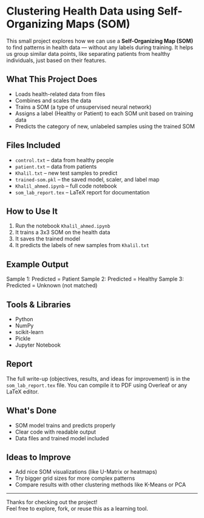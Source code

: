 #  Clustering Health Data using Self-Organizing Maps (SOM)

This small project explores how we can use a **Self-Organizing Map (SOM)** to find patterns in health data — without any labels during training. It helps us group similar data points, like separating patients from healthy individuals, just based on their features.

##  What This Project Does

- Loads health-related data from files
- Combines and scales the data
- Trains a SOM (a type of unsupervised neural network)
- Assigns a label (Healthy or Patient) to each SOM unit based on training data
- Predicts the category of new, unlabeled samples using the trained SOM

##  Files Included

- `control.txt` – data from healthy people
- `patient.txt` – data from patients
- `Khalil.txt` – new test samples to predict
- `trained-som.pkl` – the saved model, scaler, and label map
- `Khalil_ahmed.ipynb` – full code notebook
- `som_lab_report.tex` – LaTeX report for documentation

##  How to Use It

1. Run the notebook `Khalil_ahmed.ipynb`
2. It trains a 3x3 SOM on the health data
3. It saves the trained model
4. It predicts the labels of new samples from `Khalil.txt`

##  Example Output

Sample 1: Predicted = Patient
Sample 2: Predicted = Healthy
Sample 3: Predicted = Unknown (not matched)


##  Tools & Libraries

- Python
- NumPy
- scikit-learn
- Pickle
- Jupyter Notebook

##  Report

The full write-up (objectives, results, and ideas for improvement) is in the `som_lab_report.tex` file. You can compile it to PDF using Overleaf or any LaTeX editor.

##  What's Done

-  SOM model trains and predicts properly
-  Clear code with readable output
-  Data files and trained model included

##  Ideas to Improve

- Add nice SOM visualizations (like U-Matrix or heatmaps)
- Try bigger grid sizes for more complex patterns
- Compare results with other clustering methods like K-Means or PCA

---

Thanks for checking out the project!   
Feel free to explore, fork, or reuse this as a learning tool.

